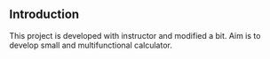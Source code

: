 ## Introduction
This project is developed with instructor and modified a bit. Aim is to develop small and multifunctional calculator.